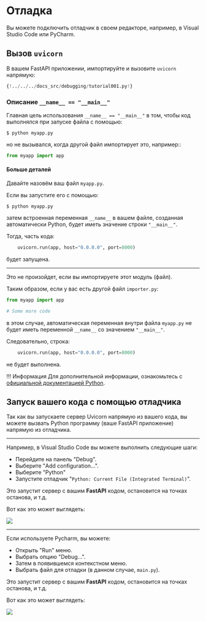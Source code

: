 # Отладка

Вы можете подключить отладчик в своем редакторе, например, в Visual Studio Code или PyCharm.

## Вызов `uvicorn`

В вашем FastAPI приложении, импортируйте и вызовите `uvicorn` напрямую:

```Python hl_lines="1  15"
{!../../../docs_src/debugging/tutorial001.py!}
```

### Описание `__name__ == "__main__"`

Главная цель использования `__name__ == "__main__"` в том, чтобы код выполнялся при запуске файла с помощью:

<div class="termy">

```console
$ python myapp.py
```

</div>

но не вызывался, когда другой файл импортирует это, например::

```Python
from myapp import app
```

#### Больше деталей

Давайте назовём ваш файл `myapp.py`.

Если вы запустите его с помощью:

<div class="termy">

```console
$ python myapp.py
```

</div>

затем встроенная переменная `__name__` в вашем файле, созданная автоматически Python, будет иметь значение строки `"__main__"`.

Тогда, часть кода:

```Python
    uvicorn.run(app, host="0.0.0.0", port=8000)
```

будет запущена.

---

Это не произойдет, если вы импортируете этот модуль (файл).

Таким образом, если у вас есть другой файл `importer.py`:

```Python
from myapp import app

# Some more code
```

в этом случае, автоматическая переменная внутри файла `myapp.py` не будет иметь переменной `__name__` со значением `"__main__"`.

Следовательно, строка:

```Python
    uvicorn.run(app, host="0.0.0.0", port=8000)
```

не будет выполнена.

!!! Информация
    Для дополнительной информации, ознакомьтесь с <a href="https://docs.python.org/3/library/__main__.html" class="external-link" target="_blank">официальной документацией Python</a>.

## Запуск вашего кода с помощью отладчика

Так как вы запускаете сервер Uvicorn напрямую из вашего кода, вы можете вызвать Python программу (ваше FastAPI приложение) напрямую из отладчика.

---

Например, в Visual Studio Code вы можете выполнить следующие шаги:

* Перейдите на панель "Debug".
* Выберите "Add configuration...".
* Выберите "Python"
* Запустите отладчик "`Python: Current File (Integrated Terminal)`".

Это запустит сервер с вашим **FastAPI** кодом, остановится на точках останова, и т.д.

Вот как это может выглядеть:

<img src="/img/tutorial/debugging/image01.png">

---

Если используете Pycharm, вы можете:

* Открыть "Run" меню.
* Выбрать опцию "Debug...".
* Затем в появившемся контекстном меню.
* Выбрать файл для отладки (в данном случае, `main.py`).

Это запустит сервер с вашим **FastAPI** кодом, остановится на точках останова, и т.д.

Вот как это может выглядеть:

<img src="/img/tutorial/debugging/image02.png">
